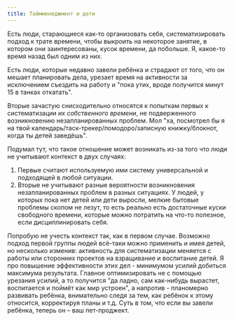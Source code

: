 ```yaml
---
title: Таймменеджмент и дети
---
```


Есть люди, старающиеся как-то организовать себя, систематизировать подход к трате времени, чтобы выкроить на некоторое занятие, в котором они заинтересованы, кусок времени, да побольше. Я, какое-то время назад был одним из них.

Есть люди, которые недавно завели ребёнка и страдают от того, что он мешает планировать дела, урезает время на активности за исключением съездить на работу и "пока утих, вроде получится минут 15 в танках откатать".

Вторые зачастую снисходительно относятся к попыткам первых к систематизации _их собственного времени_, не подверженного возникновению незапланированных проблем. Мол "ха, посмотрел бы я на твой календарь/таск-трекер/помодоро/записную книжку/блокнот, когда ты детей заведёшь".

Подумал тут, что такое отношение может возникать из-за того что люди не учитывают контекст в двух случаях:

1. Первые считают используемую ими систему универсальной и подходящей в любой ситуации.
2. Вторые не учитывают разные вероятности возникновения незапланированных проблем в разных ситуациях. У людей, у которых пока нет детей или дети выросли, мелкие бытовые проблемы скопом не лезут, то есть реально есть достаточные куски свободного времени, которые можно потратить на что-то полезное, если дисциплинировать себя.

Попробую не учесть контекст так, как в первом случае. Возможно подход первой группы людей всё-таки можно применить и имея детей, но несколько изменив: активность для систематизации меняется с работы или сторонних проектов на взращивание и воспитание детей. Я про повышение эффективности этих дел - минимумом усилий добиться максимума результата. Главное оптимизировать не с помощью урезания усилий, а то получится "да ладно, сам как-нибудь вырастет, воспитается и поймёт как мир устроен", а напротив - планомерно развивать ребёнка, внимательно следя за тем, как ребёнок к этому относится, корректируя планы и т.д. Суть в том, что если вы завели ребёнка, теперь он – ваш пет-проджект.
